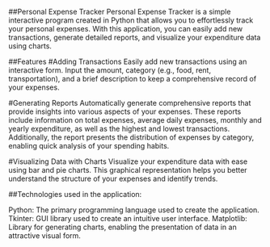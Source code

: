 ##Personal Expense Tracker
Personal Expense Tracker is a simple interactive program created in Python that allows you to effortlessly track your personal expenses. With this application, you can easily add new transactions, generate detailed reports, and visualize your expenditure data using charts.

##Features
#Adding Transactions
Easily add new transactions using an interactive form. Input the amount, category (e.g., food, rent, transportation), and a brief description to keep a comprehensive record of your expenses.

#Generating Reports
Automatically generate comprehensive reports that provide insights into various aspects of your expenses. These reports include information on total expenses, average daily expenses, monthly and yearly expenditure, as well as the highest and lowest transactions. Additionally, the report presents the distribution of expenses by category, enabling quick analysis of your spending habits.

#Visualizing Data with Charts
Visualize your expenditure data with ease using bar and pie charts. This graphical representation helps you better understand the structure of your expenses and identify trends.

##Technologies used in the application:

Python: The primary programming language used to create the application.
Tkinter: GUI library used to create an intuitive user interface.
Matplotlib: Library for generating charts, enabling the presentation of data in an attractive visual form.
